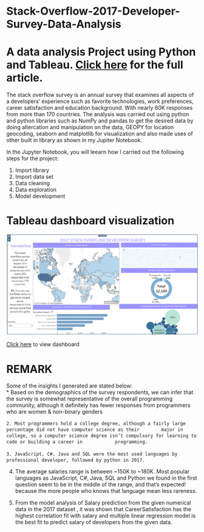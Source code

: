 # Stack-Overflow-2017-Developer-Survey-Data-Analysis
# A data  analysis Project using Python and Tableau. [Click here](#) for the full article.
The stack overflow survey is an annual survey that examines all aspects of a developers’ experience such as favorite technologies, work preferences, career satisfaction and education background. With nearly 60K responses from more than 170 countries. The analysis was carried out using python and python libraries such as NumPy and pandas to get the desired data by doing altercation and manipulation on the data, GEOPY for location geocoding, seaborn and matplotlib for visualization and also made uses of other built in library as shown in my Jupiter Notebook. 

In the Jupyter Notebook, you will leearn how I carried out the following steps for the project:
  1. Import library
  2. Import data set
  3. Data cleaning
  4. Data exploration
  5. Model development

# Tableau dashboard visualization
![my image](dashboard.PNG)

[Click here](#) to view dashboard

# REMARK
Some of the insights I generated are stated below:   
    * Based on the demographics of the survey respondents, we can infer that the survey is somewhat representative of          the overall programming community, although it definitely has fewer responses from programmers who are women &          non-binary genders
    
    2. Most programmers hold a college degree, although a fairly large percentage did not have computer science as their        major in college, so a computer science degree isn’t compulsory for learning to code or building a career in            programming.
    
    3. JavaScript, C#, Java and SQL were the most used languages by professional developer, followed by python in 2017.
   
   4. The average salaries range is between ~150K to ~180K. Most popular languages as JavaScript, C#, Java, SQL and            Python we found in the first question seem to be in the middle of the range, and that’s expected! because the            more people who knows that language mean less rareness.
   
   5. From the model analysis of Salary prediction from the given numerical data in the 2017 dataset , it was shown            that CareerSatisfaction has the highest correlation fit with salary and multiple linear regression model is the          best fit to predict salary of developers from the given data.
